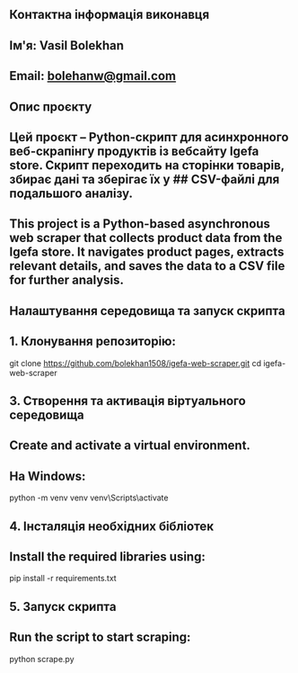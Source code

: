 ## Контактна інформація виконавця
## Ім'я: Vasil Bolekhan
## Email: bolehanw@gmail.com
## Опис проєкту
## Цей проєкт – Python-скрипт для асинхронного веб-скрапінгу продуктів із вебсайту Igefa store. Скрипт переходить на сторінки товарів, збирає дані та зберігає їх у ## CSV-файлі для подальшого аналізу.

## This project is a Python-based asynchronous web scraper that collects product data from the Igefa store. It navigates product pages, extracts relevant details, and saves the data to a CSV file for further analysis.

## Налаштування середовища та запуск скрипта
## 1. Клонування репозиторію:

git clone https://github.com/bolekhan1508/igefa-web-scraper.git
cd igefa-web-scraper

## 3. Створення та активація віртуального середовища
## Create and activate a virtual environment.
## На Windows:

python -m venv venv
venv\Scripts\activate

## 4. Інсталяція необхідних бібліотек
## Install the required libraries using:

pip install -r requirements.txt

## 5. Запуск скрипта
## Run the script to start scraping:
python scrape.py
